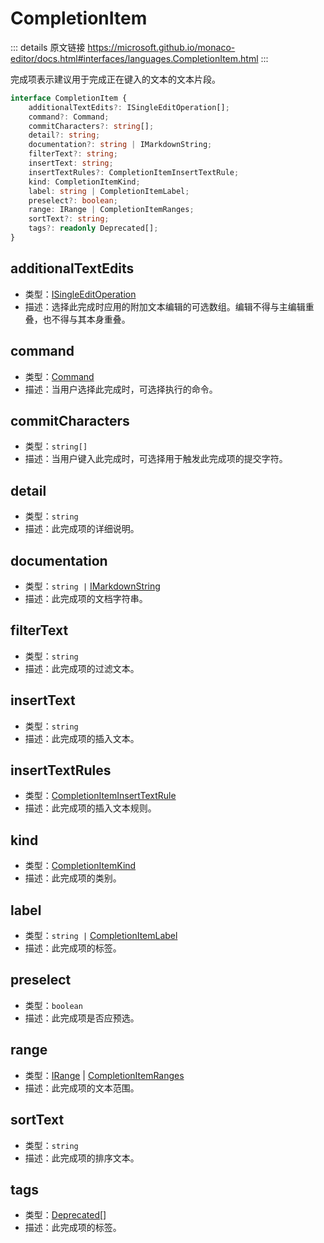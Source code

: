 # CompletionItem

<backTop />
        
::: details 原文链接
https://microsoft.github.io/monaco-editor/docs.html#interfaces/languages.CompletionItem.html
:::

完成项表示建议用于完成正在键入的文本的文本片段。

```ts
interface CompletionItem {
    additionalTextEdits?: ISingleEditOperation[];
    command?: Command;
    commitCharacters?: string[];
    detail?: string;
    documentation?: string | IMarkdownString;
    filterText?: string;
    insertText: string;
    insertTextRules?: CompletionItemInsertTextRule;
    kind: CompletionItemKind;
    label: string | CompletionItemLabel;
    preselect?: boolean;
    range: IRange | CompletionItemRanges;
    sortText?: string;
    tags?: readonly Deprecated[];
}
```

## additionalTextEdits
- 类型：[ISingleEditOperation](/api/editor/ISingleEditOperation.md)
- 描述：选择此完成时应用的附加文本编辑的可选数组。编辑不得与主编辑重叠，也不得与其本身重叠。

## command
- 类型：[Command](/api/languages/Command.md)
- 描述：当用户选择此完成时，可选择执行的命令。


## commitCharacters
- 类型：`string[]`
- 描述：当用户键入此完成时，可选择用于触发此完成项的提交字符。


## detail
- 类型：`string`
- 描述：此完成项的详细说明。


## documentation
- 类型：`string |` [IMarkdownString](/api/IMarkdownString.md)
- 描述：此完成项的文档字符串。


## filterText
- 类型：`string`
- 描述：此完成项的过滤文本。


## insertText
- 类型：`string`
- 描述：此完成项的插入文本。


## insertTextRules
- 类型：[CompletionItemInsertTextRule](/api/languages/CompletionItemInsertTextRule.md)
- 描述：此完成项的插入文本规则。


## kind
- 类型：[CompletionItemKind](/api/languages/CompletionItemKind.md)
- 描述：此完成项的类别。


## label
- 类型：`string |` [CompletionItemLabel](/api/languages/CompletionItemLabel.md)
- 描述：此完成项的标签。


## preselect
- 类型：`boolean`
- 描述：此完成项是否应预选。


## range
- 类型：[IRange](/api/IRange.md) | [CompletionItemRanges](/api/languages/CompletionItemRanges.md)
- 描述：此完成项的文本范围。


## sortText
- 类型：`string`
- 描述：此完成项的排序文本。


## tags
- 类型：[Deprecated](/api/languages/CompletionItemTag.md#deprecated)[]
- 描述：此完成项的标签。

